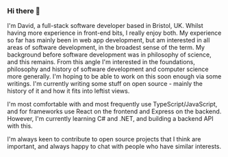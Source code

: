 ### Hi there 👋


I'm David, a full-stack software developer based in Bristol, UK. Whilst having more experience in front-end bits, I really enjoy both. My experience so far has mainly been in web app development, but am interested in all areas of software development, in the broadest sense of the term. 
My background before software development was in philosophy of science, and this remains. From this angle I'm interested in the foundations, philosophy and history of software development and computer science more generally. I'm hoping to be able to work on this soon enough via some writings. I'm currently writing some stuff on open source - mainly the history of it and how it fits into leftist views. 

I'm most comfortable with and most frequently use TypeScript/JavaScript, and for frameworks use React on the frontend and Express on the backend. However, I'm currently learning C# and .NET, and building a backend API with this. 

I'm always keen to contribute to open source projects that I think are important, and always happy to chat with people who have similar interests. 
